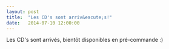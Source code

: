 ```yaml
---
layout: post
title:  "Les CD's sont arriv&eacute;s!"
date:   2014-07-10 12:00:00
---
```


Les CD's sont arriv&eacute;s, bient&ocirc;t disponibles en pr&eacute;-commande :)